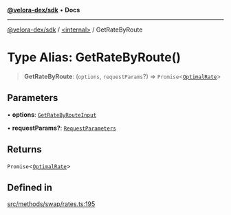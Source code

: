 [**@velora-dex/sdk**](../../README.md) • **Docs**

***

[@velora-dex/sdk](../../globals.md) / [\<internal\>](../README.md) / GetRateByRoute

# Type Alias: GetRateByRoute()

> **GetRateByRoute**: (`options`, `requestParams`?) => `Promise`\<[`OptimalRate`](../../type-aliases/OptimalRate.md)\>

## Parameters

• **options**: [`GetRateByRouteInput`](GetRateByRouteInput.md)

• **requestParams?**: [`RequestParameters`](RequestParameters.md)

## Returns

`Promise`\<[`OptimalRate`](../../type-aliases/OptimalRate.md)\>

## Defined in

[src/methods/swap/rates.ts:195](https://github.com/VeloraDEX/paraswap-sdk/blob/feat/velora/src/methods/swap/rates.ts#L195)
